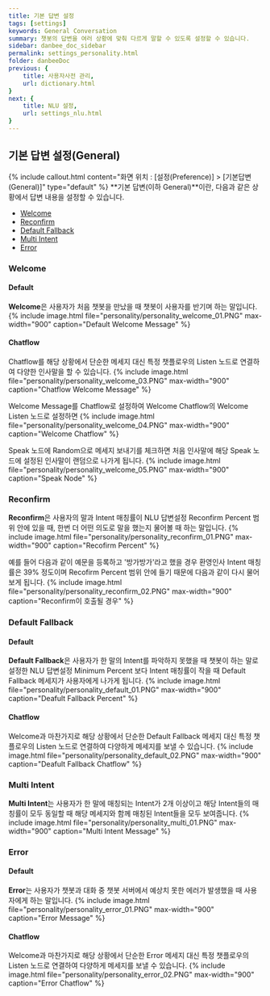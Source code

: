 ```yaml
---
title: 기본 답변 설정
tags: [settings]
keywords: General Conversation
summary: 챗봇의 답변을 여러 상황에 맞춰 다르게 말할 수 있도록 설정할 수 있습니다.
sidebar: danbee_doc_sidebar
permalink: settings_personality.html
folder: danbeeDoc
previous: {
    title: 사용자사전 관리,
    url: dictionary.html
}
next: {
    title: NLU 설정,
    url: settings_nlu.html
}
---
```


## 기본 답변 설정(General)
 {% include callout.html content="화면 위치 : [설정(Preference)] > [기본답변(General)]" type="default" %}
**기본 답변(이하 General)**이란, 다음과 같은 상황에서 답변 내용을 설정할 수 있습니다. <br/>

- [Welcome](settings_personality.html#welcome)
- [Reconfirm](settings_personality.html#reconfirm)
- [Default Fallback](settings_personality.html#default-fallback)
- [Multi Intent](settings_personality.html#multi-intent)
- [Error](settings_personality.html#error)

### Welcome
#### Default
**Welcome**은 사용자가 처음 챗봇을 만났을 때 챗봇이 사용자를 반기며 하는 말입니다.
{% include image.html file="personality/personality_welcome_01.PNG" max-width="900" caption="Default Welcome Message" %}

#### Chatflow
Chatflow를 해당 상황에서 단순한 메세지 대신 특정 챗플로우의 Listen 노드로 연결하여 다양한 인사말을 할 수 있습니다.
{% include image.html file="personality/personality_welcome_03.PNG" max-width="900" caption="Chatflow Welcome Message" %}

Welcome Message를 Chatflow로 설정하여 Welcome Chatflow의 Welcome Listen 노드로 설정하면
{% include image.html file="personality/personality_welcome_04.PNG" max-width="900" caption="Welcome Chatflow" %}

Speak 노드에 Random으로 메세지 보내기를 체크하면 처음 인사말에 해당 Speak 노드에 설정된 인사말이 랜덤으로 나가게 됩니다.
{% include image.html file="personality/personality_welcome_05.PNG" max-width="900" caption="Speak Node" %}

### Reconfirm
**Reconfirm**은 사용자의 말과 Intent 매칭률이 NLU 답변설정 Reconfirm Percent 범위 안에 있을 때, 한번 더 어떤 의도로 말을 했는지 물어볼 때 하는 말입니다.
{% include image.html file="personality/personality_reconfirm_01.PNG" max-width="900" caption="Recofirm Percent" %}

예를 들어 다음과 같이 예문을 등록하고 '방가방가'라고 했을 경우 환영인사 Intent 매칭률은 39% 정도이며 Recofirm Percent 범위 안에 들기 때문에 다음과 같이 다시 물어보게 됩니다.
{% include image.html file="personality/personality_reconfirm_02.PNG" max-width="900" caption="Reconfirm이 호출될 경우" %}

### Default Fallback
#### Default
**Default Fallback**은 사용자가 한 말의 Intent를 파악하지 못했을 때 챗봇이 하는 말로 설정한 NLU 답변설정 Minimum Percent 보다 Intent 매칭률이 작을 때 Default Fallback 메세지가 사용자에게 나가게 됩니다.
{% include image.html file="personality/personality_default_01.PNG" max-width="900" caption="Deafult Fallback Percent" %}

#### Chatflow
Welcome과 마찬가지로 해당 상황에서 단순한 Default Fallback 메세지 대신 특정 챗플로우의 Listen 노드로 연결하여 다양하게 메세지를 보낼 수 있습니다.
{% include image.html file="personality/personality_default_02.PNG" max-width="900" caption="Deafult Fallback Chatflow" %}

### Multi Intent
**Multi Intent**는 사용자가 한 말에 매칭되는 Intent가 2개 이상이고 해당 Intent들의 매칭률이 모두 동일할 때 해당 메세지와 함께 매칭된 Intent들을 모두 보여줍니다.
{% include image.html file="personality/personality_multi_01.PNG" max-width="900" caption="Multi Intent Message" %}

### Error
#### Default
**Error**는 사용자가 챗봇과 대화 중 챗봇 서버에서 예상치 못한 에러가 발생했을 때 사용자에게 하는 말입니다.
{% include image.html file="personality/personality_error_01.PNG" max-width="900" caption="Error Message" %}

#### Chatflow
Welcome과 마찬가지로 해당 상황에서 단순한 Error 메세지 대신 특정 챗플로우의 Listen 노드로 연결하여 다양하게 메세지를 보낼 수 있습니다.
{% include image.html file="personality/personality_error_02.PNG" max-width="900" caption="Error Chatflow" %}
